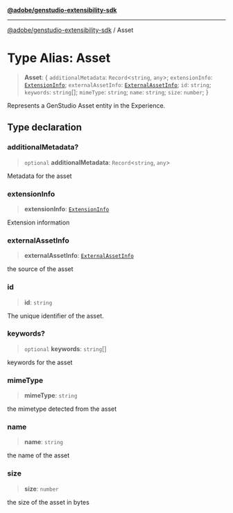 [**@adobe/genstudio-extensibility-sdk**](../README.md)

***

[@adobe/genstudio-extensibility-sdk](../globals.md) / Asset

# Type Alias: Asset

> **Asset**: \{ `additionalMetadata`: `Record`\<`string`, `any`\>; `extensionInfo`: [`ExtensionInfo`](ExtensionInfo.md); `externalAssetInfo`: [`ExternalAssetInfo`](ExternalAssetInfo.md); `id`: `string`; `keywords`: `string`[]; `mimeType`: `string`; `name`: `string`; `size`: `number`; \}

Represents a GenStudio Asset entity in the Experience.

## Type declaration

### additionalMetadata?

> `optional` **additionalMetadata**: `Record`\<`string`, `any`\>

Metadata for the asset

### extensionInfo

> **extensionInfo**: [`ExtensionInfo`](ExtensionInfo.md)

Extension information

### externalAssetInfo

> **externalAssetInfo**: [`ExternalAssetInfo`](ExternalAssetInfo.md)

the source of the asset

### id

> **id**: `string`

The unique identifier of the asset.

### keywords?

> `optional` **keywords**: `string`[]

keywords for the asset

### mimeType

> **mimeType**: `string`

the mimetype detected from the asset

### name

> **name**: `string`

the name of the asset

### size

> **size**: `number`

the size of the asset in bytes
